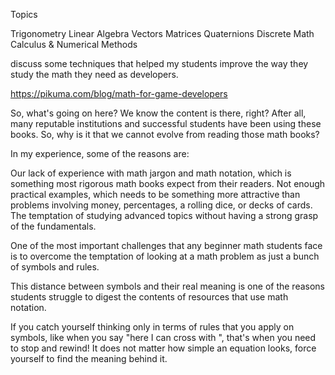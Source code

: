 Topics

Trigonometry
Linear Algebra
Vectors
Matrices
Quaternions
Discrete Math
Calculus & Numerical Methods


discuss some techniques that helped my students improve the way they study the math they need as developers.

https://pikuma.com/blog/math-for-game-developers

So, what's going on here? We know the content is there, right? After all, many reputable institutions and successful students have been using these books. So, why is it that we cannot evolve from reading those math books?

In my experience, some of the reasons are:

Our lack of experience with math jargon and math notation, which is something most rigorous math books expect from their readers.
Not enough practical examples, which needs to be something more attractive than problems involving money, percentages, a rolling dice, or decks of cards.
The temptation of studying advanced topics without having a strong grasp of the fundamentals.

One of the most important challenges that any beginner math students face is to overcome the temptation of looking at a math problem as just a bunch of symbols and rules. 

This distance between symbols and their real meaning is one of the reasons students struggle to digest the contents of resources that use math notation.

If you catch yourself thinking only in terms of rules that you apply on symbols, like when you say "here I can cross 
 with 
 ", that's when you need to stop and rewind! It does not matter how simple an equation looks, force yourself to find the meaning behind it.

 
